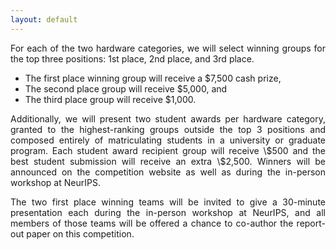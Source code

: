 ```yaml
---
layout: default
---
```




<p style='text-align: justify;'>
 For each of the two hardware categories, we will select winning groups for the top three positions: 1st place, 2nd place, and 3rd place.</p>

- The first place winning group will receive a \$7,500 cash prize,
- The second  place group will receive \$5,000, and
- The third place group will receive \$1,000.

<p style='text-align: justify;'>Additionally, we will present two student awards per hardware category, granted to the highest-ranking groups outside the top 3 positions and composed entirely of matriculating students in a university or graduate program. Each student award recipient group will receive \$500 and the best student submission will receive an extra \$2,500. Winners will be announced on the competition website as well as during the in-person workshop at NeurIPS.</p>

<p style='text-align: justify;'>The two first place winning teams will be invited to give a 30-minute presentation each during the in-person workshop at NeurIPS, and all members of those teams will be offered a chance to co-author the report-out paper on this competition.</p>
